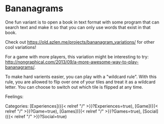 # Bananagrams

One fun variant is to open a book in text format with some program that can search text and make it so that you can only use words that exist in that book.

Check out https://old.azlen.me/projects/bananagram_variations/ for other cool variations!

For a game with more players, this variation might be interesting to try: http://nongraphical.com/2013/09/a-more-awesome-way-to-play-bananagrams/.

To make hard varients easier, you can play with a "wildcard rule".  With this rule, you are allowed to flip over one of your tiles and treat it as a wildcard letter.  You can choose to switch out which tile is flipped at any time.

Feelings:

Categories: [Experiences]({{< relref "/" >}}?Experiences=true),
[Game]({{< relref "/" >}}?Game=true),
[Games]({{< relref "/" >}}?Games=true),
[Social]({{< relref "/" >}}?Social=true)
